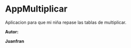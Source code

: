 # AppMultiplicar
Aplicacion para que mi niña repase las tablas de multiplicar.

**Autor:**

**Juanfran**